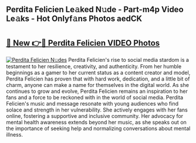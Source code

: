 ## Perdita Felicien Le𝚊ked N𝚞de - Part-m4p Video Le𝚊ks - Hot Onlyf𝚊ns Photos aedCK

# <h2><a href="http://ab28308.deff.icu/?id=Perdita+Felicien">🔗 New 👉🔴 Perdita Felicien VIDEO Photos</a></h2>

[![Perdita Felicien N𝚞des](https://i.imgur.com/rIISA9y.gif)](http://ab28308.deff.icu/?id=Perdita+Felicien)
Perdita Felicien's rise to social media stardom is a testament to her resilience, creativity, and authenticity. From her humble beginnings as a gamer to her current status as a content creator and model, Perdita Felicien has proven that with hard work, dedication, and a little bit of charm, anyone can make a name for themselves in the digital world. As she continues to grow and evolve, Perdita Felicien remains an inspiration to her fans and a force to be reckoned with in the world of social media. Perdita Felicien's music and message resonate with young audiences who find solace and strength in her vulnerability. She actively engages with her fans online, fostering a supportive and inclusive community. Her advocacy for mental health awareness extends beyond her music, as she speaks out on the importance of seeking help and normalizing conversations about mental illness.
